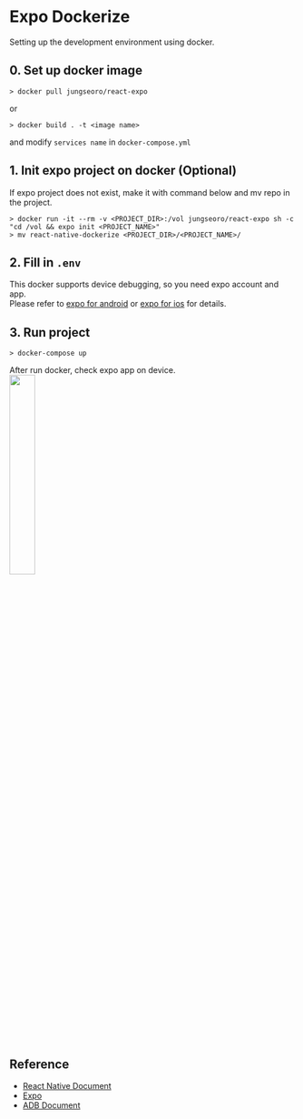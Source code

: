 # Expo Dockerize
Setting up the development environment using docker.    
## 0. Set up docker image  
```
> docker pull jungseoro/react-expo 
```  
or  
```
> docker build . -t <image name> 
``` 
and modify `services name` in `docker-compose.yml`
## 1. Init expo project on docker (Optional)
If expo project does not exist, make it with command below and mv repo in the project.
```
> docker run -it --rm -v <PROJECT_DIR>:/vol jungseoro/react-expo sh -c "cd /vol && expo init <PROJECT_NAME>"
> mv react-native-dockerize <PROJECT_DIR>/<PROJECT_NAME>/
```
## 2. Fill in `.env`  
This docker supports device debugging, so you need expo account and app.  
Please refer to [expo for android](https://play.google.com/store/apps/details?id=host.exp.exponent&referrer=www) or [expo for ios](https://apps.apple.com/app/apple-store/id982107779) for details.  
## 3. Run project  
```
> docker-compose up
```  
After run docker, check expo app on device.  
<img src="https://user-images.githubusercontent.com/42337439/149995887-fd3c0d75-8421-452e-97f0-80b1cf00aa3b.png" width="30%" height="30%"/>
## Reference  
* [React Native Document](https://reactnative.dev/docs/environment-setup)
* [Expo](https://expo.dev/tools)
* [ADB Document](https://developer.android.com/studio/command-line/adb?hl=ko)
